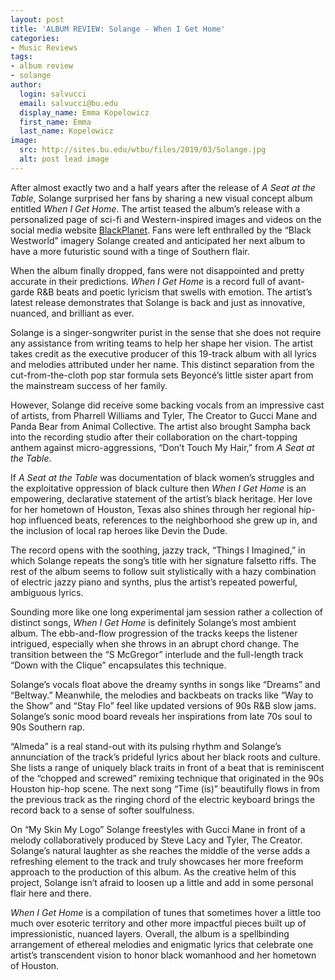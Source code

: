 ```yaml
---
layout: post
title: 'ALBUM REVIEW: Solange - When I Get Home'
categories:
- Music Reviews
tags:
- album review
- solange
author:
  login: salvucci
  email: salvucci@bu.edu
  display_name: Emma Kopelowicz
  first_name: Emma
  last_name: Kopelowicz
image:
  src: http://sites.bu.edu/wtbu/files/2019/03/Solange.jpg
  alt: post lead image
---
```

After almost exactly two and a half years after the release of _A Seat at the Table_, Solange surprised her fans by sharing a new visual concept album entitled _When I Get Home_. The artist teased the album’s release with a personalized page of sci-fi and Western-inspired images and videos on the social media website [BlackPlanet](http://blackplanet.com/solange/). Fans were left enthralled by the “Black Westworld” imagery Solange created and anticipated her next album to have a more futuristic sound with a tinge of Southern flair.

When the album finally dropped, fans were not disappointed and pretty accurate in their predictions. _When I Get Home_ is a record full of avant-garde R&B beats and poetic lyricism that swells with emotion. The artist’s latest release demonstrates that Solange is back and just as innovative, nuanced, and brilliant as ever.

Solange is a singer-songwriter purist in the sense that she does not require any assistance from writing teams to help her shape her vision. The artist takes credit as the executive producer of this 19-track album with all lyrics and melodies attributed under her name. This distinct separation from the cut-from-the-cloth pop star formula sets Beyoncé’s little sister apart from the mainstream success of her family.

However, Solange did receive some backing vocals from an impressive cast of artists, from Pharrell Williams and Tyler, The Creator to Gucci Mane and Panda Bear from Animal Collective. The artist also brought Sampha back into the recording studio after their collaboration on the chart-topping anthem against micro-aggressions, “Don’t Touch My Hair,” from _A Seat at the Table_.

If _A Seat at the Table_ was documentation of black women’s struggles and the exploitative oppression of black culture then _When I Get Home_ is an empowering, declarative statement of the artist’s black heritage. Her love for her hometown of Houston, Texas also shines through her regional hip-hop influenced beats, references to the neighborhood she grew up in, and the inclusion of local rap heroes like Devin the Dude.

The record opens with the soothing, jazzy track, “Things I Imagined,” in which Solange repeats the song’s title with her signature falsetto riffs. The rest of the album seems to follow suit stylistically with a hazy combination of electric jazzy piano and synths, plus the artist’s repeated powerful, ambiguous lyrics.

Sounding more like one long experimental jam session rather a collection of distinct songs, _When I Get Home_ is definitely Solange’s most ambient album. The ebb-and-flow progression of the tracks keeps the listener intrigued, especially when she throws in an abrupt chord change. The transition between the “S McGregor” interlude and the full-length track “Down with the Clique” encapsulates this technique.

Solange’s vocals float above the dreamy synths in songs like “Dreams” and “Beltway.” Meanwhile, the melodies and backbeats on tracks like “Way to the Show” and “Stay Flo” feel like updated versions of 90s R&B slow jams. Solange’s sonic mood board reveals her inspirations from late 70s soul to 90s Southern rap.

“Almeda” is a real stand-out with its pulsing rhythm and Solange’s annunciation of the track’s prideful lyrics about her black roots and culture. She lists a range of uniquely black traits in front of a beat that is reminiscent of the “chopped and screwed” remixing technique that originated in the 90s Houston hip-hop scene. The next song “Time (is)” beautifully flows in from the previous track as the ringing chord of the electric keyboard brings the record back to a sense of softer soulfulness.

On “My Skin My Logo” Solange freestyles with Gucci Mane in front of a melody collaboratively produced by Steve Lacy and Tyler, The Creator. Solange’s natural laughter as she reaches the middle of the verse adds a refreshing element to the track and truly showcases her more freeform approach to the production of this album. As the creative helm of this project, Solange isn’t afraid to loosen up a little and add in some personal flair here and there.

_When I Get Home_ is a compilation of tunes that sometimes hover a little too much over esoteric territory and other more impactful pieces built up of impressionistic, nuanced layers. Overall, the album is a spellbinding arrangement of ethereal melodies and enigmatic lyrics that celebrate one artist’s transcendent vision to honor black womanhood and her hometown of Houston.
